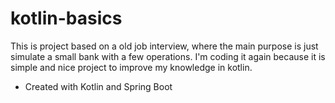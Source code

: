 # kotlin-basics

This is project based on a old job interview, where the main purpose is just simulate a small bank with a few operations. I'm coding it again because it is simple
and nice project to improve my knowledge in kotlin.

- Created with Kotlin and Spring Boot
